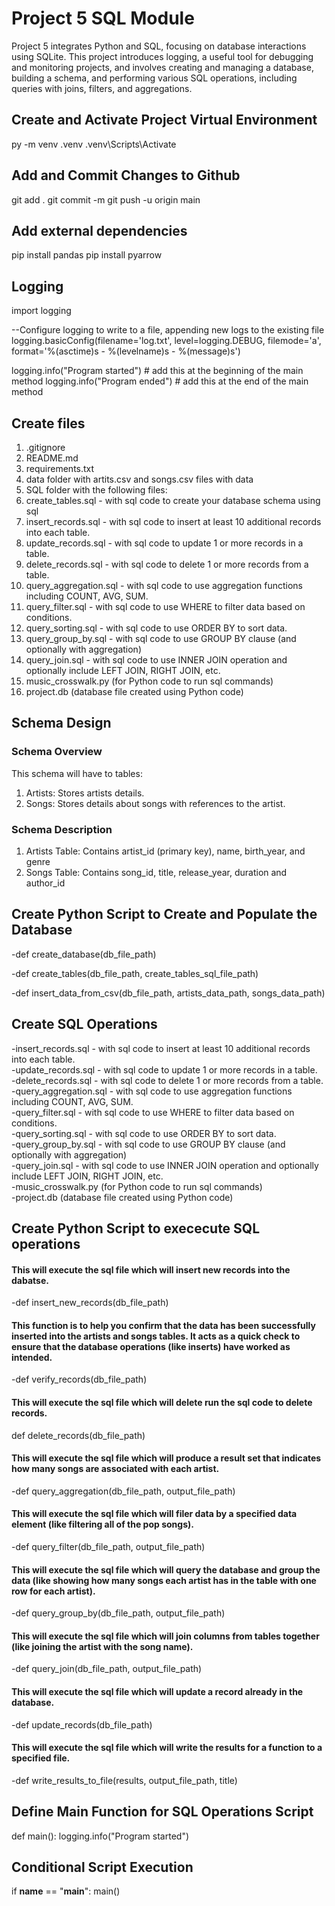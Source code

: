 # Project 5 SQL Module
Project 5 integrates Python and SQL, focusing on database interactions using SQLite. This project introduces logging, a useful tool for debugging and monitoring projects, and involves creating and managing a database, building a schema, and performing various SQL operations, including queries with joins, filters, and aggregations.

## Create and Activate Project Virtual Environment
py -m venv .venv
.venv\Scripts\Activate

## Add and Commit Changes to Github
git add . git commit -m git push -u origin main

## Add external dependencies
pip install pandas pip install pyarrow

##  Logging
import logging

--Configure logging to write to a file, appending new logs to the existing file
logging.basicConfig(filename='log.txt', level=logging.DEBUG, filemode='a', format='%(asctime)s - %(levelname)s - %(message)s')

logging.info("Program started") # add this at the beginning of the main method
logging.info("Program ended")  # add this at the end of the main method

## Create files
1.  .gitignore  
2.  README.md 
3.  requirements.txt 
4.  data folder with artits.csv  and songs.csv files with data  
5.  SQL folder with the following files:  
6.  create_tables.sql - with sql code to create your database schema using sql  
7.  insert_records.sql - with sql code to insert at least 10 additional records into each table.  
8.  update_records.sql - with sql code to update 1 or more records in a table.  
9.  delete_records.sql - with sql code to delete 1 or more records from a table.  
10.  query_aggregation.sql - with sql code to use aggregation functions including COUNT, AVG, SUM.  
11.  query_filter.sql - with sql code to use WHERE to filter data based on conditions.  
12.  query_sorting.sql - with sql code to use ORDER BY to sort data.  
13.  query_group_by.sql - with sql code to use GROUP BY clause (and optionally with aggregation)  
14.  query_join.sql - with sql code to use INNER JOIN operation and optionally include LEFT JOIN, RIGHT JOIN, etc.  
15.  music_crosswalk.py (for Python code to run sql commands)  
16.  project.db (database file created using Python code)  

## Schema Design  
### Schema Overview  
This schema will have to tables:  
1.  Artists:  Stores artists details.  
2.  Songs:  Stores details about songs with references to the artist.  

### Schema Description
1.  Artists Table: Contains artist_id (primary key), name, birth_year, and genre  
2.  Songs Table: Contains song_id, title, release_year, duration and author_id 

## Create Python Script to Create and Populate the Database

-def create_database(db_file_path)

-def create_tables(db_file_path, create_tables_sql_file_path)

-def insert_data_from_csv(db_file_path, artists_data_path, songs_data_path)

## Create SQL Operations

-insert_records.sql - with sql code to insert at least 10 additional records into each table.  
-update_records.sql - with sql code to update 1 or more records in a table.  
-delete_records.sql - with sql code to delete 1 or more records from a table.  
-query_aggregation.sql - with sql code to use aggregation functions including COUNT, AVG, SUM.  
-query_filter.sql - with sql code to use WHERE to filter data based on conditions.  
-query_sorting.sql - with sql code to use ORDER BY to sort data.  
-query_group_by.sql - with sql code to use GROUP BY clause (and optionally with aggregation)  
-query_join.sql - with sql code to use INNER JOIN operation and optionally include LEFT JOIN, RIGHT JOIN, etc.  
-music_crosswalk.py (for Python code to run sql commands)  
-project.db (database file created using Python code)    

## Create Python Script to exececute SQL operations  

#### This will execute the sql file which will insert new records into the dabatse.
-def insert_new_records(db_file_path)  

#### This function is to help you confirm that the data has been successfully inserted into the artists and songs tables. It acts as a quick check to ensure that the database operations (like inserts) have worked as intended.  
-def verify_records(db_file_path)  

#### This will execute the sql file which will delete run the sql code to delete records.
def delete_records(db_file_path)  

#### This will execute the sql file which will produce a result set that indicates how many songs are associated with each artist.  
-def query_aggregation(db_file_path, output_file_path)  

#### This will execute the sql file which will filer data by a specified data element (like filtering all of the pop songs).  
-def query_filter(db_file_path, output_file_path)  


#### This will execute the sql file which will query the database and group the data (like showing how many songs each artist has in the table with one row for each artist).  
-def query_group_by(db_file_path, output_file_path)  


#### This will execute the sql file which will join columns from tables together (like joining the artist with the song name).  
-def query_join(db_file_path, output_file_path)  


#### This will execute the sql file which will update a record already in the database.  
-def update_records(db_file_path)  


#### This will execute the sql file which will write the results for a function to a specified file.  
-def write_results_to_file(results, output_file_path, title)  

## Define Main Function for SQL Operations Script 
def main():
    logging.info("Program started")   

##  Conditional Script Execution  
if __name__ == "__main__":
    main() 
